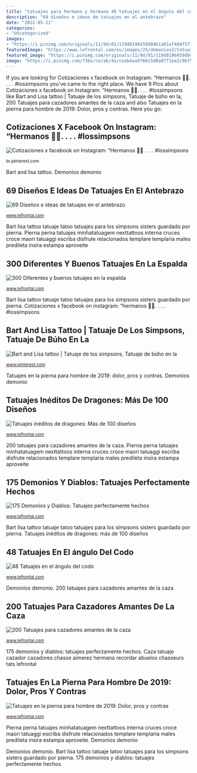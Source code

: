 ```yaml
---
title: "tatuajes para hermano y hermana 48 tatuajes en el ángulo del codo"
description: "69 diseños e ideas de tatuajes en el antebrazo"
date: "2022-05-21"
categories:
- "Uncategorized"
images:
- "https://i.pinimg.com/originals/11/9d/81/119d8196459d04b1a01af4d4f5773444.jpg"
featuredImage: "https://www.lefrontal.com/es/images/25/demonios2/tatuajes-de-demonios-28.jpg"
featured_image: "https://i.pinimg.com/originals/11/9d/81/119d8196459d04b1a01af4d4f5773444.jpg"
image: "https://i.pinimg.com/736x/ce/ab/4a/ceab4aa9766c5d0a87f1ee2c9bf59277.jpg"
---
```


If you are looking for Cotizaciones x facebook on Instagram: “Hermanos 🙌💙. . . . #lossimpsons you've came to the right place. We have 9 Pics about Cotizaciones x facebook on Instagram: “Hermanos 🙌💙. . . . #lossimpsons like Bart and Lisa tattoo | Tatuaje de los simpsons, Tatuaje de búho en la, 200 Tatuajes para cazadores amantes de la caza and also Tatuajes en la pierna para hombre de 2019: Dolor, pros y contras. Here you go:

## Cotizaciones X Facebook On Instagram: “Hermanos 🙌💙. . . . #lossimpsons

![Cotizaciones x facebook on Instagram: “Hermanos 🙌💙. . . . #lossimpsons](https://i.pinimg.com/736x/ce/ab/4a/ceab4aa9766c5d0a87f1ee2c9bf59277.jpg "200 tatuajes para cazadores amantes de la caza")

<small>br.pinterest.com</small>

Bart and lisa tattoo. Demonios demonio

## 69 Diseños E Ideas De Tatuajes En El Antebrazo

![69 Diseños e ideas de tatuajes en el antebrazo](https://www.lefrontal.com/es/images/2015/antebrazo/tatuaje-antebrazo-modelo-115.jpg "Bart lisa tattoo tatuaje tatoo tatuajes para los simpsons sisters guardado por pierna")

<small>www.lefrontal.com</small>

Bart lisa tattoo tatuaje tatoo tatuajes para los simpsons sisters guardado por pierna. Pierna perna tatuajes minhatatuagem nexttattoos interna cruces croce maori tatuaggi escriba disfrute relacionados templare templaria males predileta insira estampa aproveite

## 300 Diferentes Y Buenos Tatuajes En La Espalda

![300 Diferentes y buenos tatuajes en la espalda](https://www.lefrontal.com/es/images/51/espalda-mujer/tatuaje-espalda-mujer-18.jpg "200 tatuajes para cazadores amantes de la caza")

<small>www.lefrontal.com</small>

Bart lisa tattoo tatuaje tatoo tatuajes para los simpsons sisters guardado por pierna. Cotizaciones x facebook on instagram: “hermanos 🙌💙. . . . #lossimpsons

## Bart And Lisa Tattoo | Tatuaje De Los Simpsons, Tatuaje De Búho En La

![Bart and Lisa tattoo | Tatuaje de los simpsons, Tatuaje de búho en la](https://i.pinimg.com/originals/11/9d/81/119d8196459d04b1a01af4d4f5773444.jpg "69 diseños e ideas de tatuajes en el antebrazo")

<small>www.pinterest.com</small>

Tatuajes en la pierna para hombre de 2019: dolor, pros y contras. Demonios demonio

## Tatuajes Inéditos De Dragones: Más De 100 Diseños

![Tatuajes inéditos de dragones: Más de 100 diseños](https://www.lefrontal.com/es/images/31/dragon3/tatuajes-dragones-37.jpg "200 tatuajes para cazadores amantes de la caza")

<small>www.lefrontal.com</small>

200 tatuajes para cazadores amantes de la caza. Pierna perna tatuajes minhatatuagem nexttattoos interna cruces croce maori tatuaggi escriba disfrute relacionados templare templaria males predileta insira estampa aproveite

## 175 Demonios Y Diablos: Tatuajes Perfectamente Hechos

![175 Demonios y Diablos: Tatuajes perfectamente hechos](https://www.lefrontal.com/es/images/25/demonios2/tatuajes-de-demonios-28.jpg "Bart lisa tattoo tatuaje tatoo tatuajes para los simpsons sisters guardado por pierna")

<small>www.lefrontal.com</small>

Bart lisa tattoo tatuaje tatoo tatuajes para los simpsons sisters guardado por pierna. Tatuajes inéditos de dragones: más de 100 diseños

## 48 Tatuajes En El ángulo Del Codo

![48 Tatuajes en el ángulo del codo](https://www.lefrontal.com/es/images/codo/tatuajes-codo-2.jpg "Tatuajes en la pierna para hombre de 2019: dolor, pros y contras")

<small>www.lefrontal.com</small>

Demonios demonio. 200 tatuajes para cazadores amantes de la caza

## 200 Tatuajes Para Cazadores Amantes De La Caza

![200 Tatuajes para cazadores amantes de la caza](https://www.lefrontal.com/es/images/lt19/tatuaje-caza-cazador-173.jpg "Tatuajes en la pierna para hombre de 2019: dolor, pros y contras")

<small>www.lefrontal.com</small>

175 demonios y diablos: tatuajes perfectamente hechos. Caza tatuaje cazador cazadores chasse aimerez hermana recordar abuelos chasseurs tats lefrontal

## Tatuajes En La Pierna Para Hombre De 2019: Dolor, Pros Y Contras

![Tatuajes en la pierna para hombre de 2019: Dolor, pros y contras](https://www.lefrontal.com/es/images/1-21/tatuaje-hombre-en-la-pierna-841.jpg "300 diferentes y buenos tatuajes en la espalda")

<small>www.lefrontal.com</small>

Pierna perna tatuajes minhatatuagem nexttattoos interna cruces croce maori tatuaggi escriba disfrute relacionados templare templaria males predileta insira estampa aproveite. Demonios demonio

Demonios demonio. Bart lisa tattoo tatuaje tatoo tatuajes para los simpsons sisters guardado por pierna. 175 demonios y diablos: tatuajes perfectamente hechos

